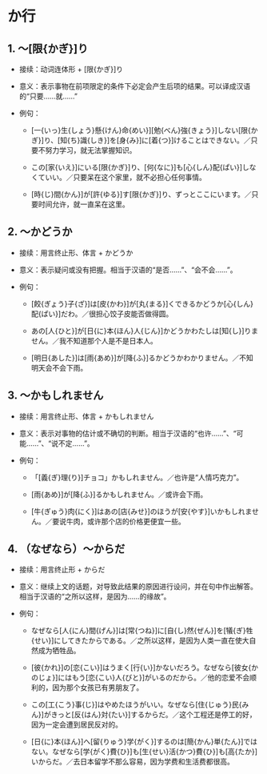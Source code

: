 # か行

## 1. ～[限{かぎ}]り

- 接续：动词连体形 + [限{かぎ}]り

- 意义：表示事物在前项限定的条件下必定会产生后项的结果。可以译成汉语的“只要……就……”

- 例句：

    - [一{いっ}生{しょう}懸{けん}命{めい}][勉{べん}強{きょう}]しない[限{かぎ}]り、[知{ち}識{しき}]を[身{み}]に[着{つ}]けることはできない。／只要不努力学习，就无法掌握知识。

    - この[家{いえ}]にいる[限{かぎ}]り、[何{なに}]も[心{しん}配{ぱい}]しなくていい。／只要呆在这个家里，就不必担心任何事情。

    - [時{じ}間{かん}]が[許{ゆる}]す[限{かぎ}]り、ずっとここにいます。／只要时间允许，就一直呆在这里。

## 2. ～かどうか

- 接续：用言终止形、体言 + かどうか

- 意义：表示疑问或没有把握。相当于汉语的“是否……”、“会不会……”。

- 例句：

    - [餃{ぎょう}子{ざ}]は[皮{かわ}]が[丸{まる}]くできるかどうか[心{しん}配{ぱい}]だわ。／很担心饺子皮能否做得圆。

    - あの[人{ひと}]が[日{に}本{ほん}人{じん}]かどうかわたしは[知{し}]りません。／我不知道那个人是不是日本人。

    - [明日{あした}]は[雨{あめ}]が[降{ふ}]るかどうかわかりません。／不知明天会不会下雨。

## 3. ～かもしれません

- 接续：用言终止形、体言 + かもしれません

- 意义：表示对事物的估计或不确切的判断。相当于汉语的“也许……”、“可能……”、“说不定……”。

- 例句：

    - 「[義{ぎ}理{り}]チョコ」かもしれません。／也许是“人情巧克力”。

    - [雨{あめ}]が[降{ふ}]るかもしれません。／或许会下雨。

    - [牛{ぎゅう}肉{にく}]はあの[店{みせ}]のほうが[安{やす}]いかもしれません。／要说牛肉，或许那个店的价格更便宜一些。

## 4. （なぜなら）～からだ

- 接续：用言终止形 + からだ

- 意义：继续上文的话题，对导致此结果的原因进行设问，并在句中作出解答。相当于汉语的“之所以这样，是因为……的缘故”。

- 例句：

    - なぜなら[人{にん}間{げん}]は[常{つね}]に[自{し}然{ぜん}]を[犠{ぎ}牲{せい}]にしてきたからである。／之所以这样，是因为人类一直在使大自然成为牺牲品。

    - [彼{かれ}]の[恋{こい}]はうまく[行{い}]かないだろう。なぜなら[彼女{かのじょ}]にはもう[恋{こい}人{びと}]がいるのだから。／他的恋爱不会顺利的，因为那个女孩已有男朋友了。

    - この[工{こう}事{じ}]はやめたほうがいい。なぜなら[住{じゅう}民{みん}]がきっと[反{はん}対{たい}]するからだ。／这个工程还是停工的好，因为一定会遭到居民反对的。

    - [日{に}本{ほん}]へ[留{りゅう}学{がく}]するのは[簡{かん}単{たん}]ではない。なぜなら[学{がく}費{ひ}]も[生{せい}活{かつ}費{ひ}]も[高{たか}]いからだ。／去日本留学不那么容易，因为学费和生活费都很高。

